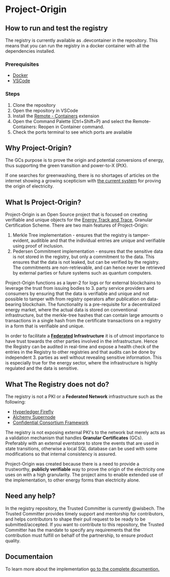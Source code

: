 # Project-Origin

## How to run and test the registry
The registry is currently available as .devcontainer in the repository. This means that you can run the registry in a docker container with all the dependencies installed.

### Prerequisites
- [Docker](https://docs.docker.com/get-docker/)
- [VSCode](https://code.visualstudio.com/download)

### Steps
1. Clone the repository
2. Open the repository in VSCode
3. Install the [Remote - Containers](https://marketplace.visualstudio.com/items?itemName=ms-vscode-remote.remote-containers) extension
4. Open the Command Palette (Ctrl+Shift+P) and select the Remote-Containers: Reopen in Container command.
5. Check the ports terminal to see which ports are available

## Why Project-Origin?

The GCs purpose is to prove the origin and potential conversions of energy, thus supporting the green transition and power-to-X (PtX).

If one searches for greenwashing, there is no shortages of articles on the internet showing a growing scepticism with [the current system](https://en.energinet.dk/Energy-data/Guarantees-of-origin-el-gas-hydrogen/) for proving the origin of electricity. 

## What Is Project-Origin?

Project-Origin is an Open Source project that is focused on creating verifiable and unique objects for the [Energy Track and Trace](https://energytrackandtrace.com/), Granular Certification Scheme. There are two main features of Project-Origin:

1. Merkle Tree implementation - ensures that the registry is tamper-evident, auditible and that the individual entries are unique and verifiable using proof of inclusion.
2. Pedersen Commitment implementation - ensures that the sensitive data is not stored in the registry, but only a commitment to the data. This ensures that the data is not leaked, but can be verified by the registry. The commitments are non-retrievable, and can hence never be retrieved by external parties or future systems such as quantum computers.

Project-Origin functions as a layer-2 for logs or for external blockchains to leverage the trust from issuing bodies to 3. party service providers and consumers by ensuring that the data is verifiable and unique and not possible to tamper with from registry operators after publication on data-bearing blockchain. The functionality is a pre-requisite for a decentralized energy market, where the actual data is stored on conventional infrastructure, but the merkle-tree hashes that can contain large amounts o transactions in a single hash from the certificate transactions on a registry in a form that is verifiable and unique.

In order to facilitate a **[Federated](https://arxiv.org/pdf/1202.4503.pdf) Infrastructure** it is of utmost importance to have trust towards the other parties involved in the infrastructure. Hence the Registry can be audited in real-time and expose a health check of the entries in the Registry to other registries and that audits can be done by independent 3. parties as well without revealing sensitive information. This is especially true for the energy sector, where the infrastructure is highly regulated and the data is sensitive. 

## What The Registry does not do?
The registry is not a PKI or a **Federated Network** infrastructure such as the following:
- [Hyperledger Firefly](https://www.hyperledger.org/projects/firefly)
- [Alchemy Supernode](https://www.alchemy.com/supernode)
- [Confidential Consortium Framework](https://ccf.microsoft.com/)

The registry is not exposing external PKI's to the network but merely acts as a validation mechanism that handles **Granular Certificates** (GCs). Preferably with an external eventstore to store the events that are used in state transitions, otherwise a local SQL database can be used with some modifications so that internal consistency is assured. 


Project-Origin was created because there is a need to provide a trustworthy,
**publicly verifiable** way to prove the origin of the electricity one uses on
with a high granularity. 
The project aims to enable extended use of the implementation, to other energy forms than electricity alone. 

## Need any help? 
In the registry repository, the Trusted Committer is currently @wisbech. The Trusted Committer provides timely support and mentorship for contributors, and helps contributors to shape their pull request to be ready to be submitted/accepted. If you want to contribute to this repository, the Trusted Committer has the mandate to specify any requirements that the contribution must fulfill on behalf of the partnership, to ensure product quality. 

## Documentaion
To learn more about the implementation [go to the complete documention.](https://project-origin.github.io/registry/)
